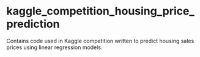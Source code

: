 # kaggle_competition_housing_price_prediction
Contains code used in Kaggle competition written to predict housing sales prices using linear regression models.
